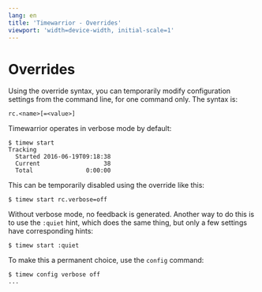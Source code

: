 ```yaml
---
lang: en
title: 'Timewarrior - Overrides'
viewport: 'width=device-width, initial-scale=1'
---
```


# Overrides

Using the override syntax, you can temporarily modify configuration
settings from the command line, for one command only.
The syntax is:

    rc.<name>[=<value>]

Timewarrior operates in verbose mode by default:

    $ timew start
    Tracking 
      Started 2016-06-19T09:18:38
      Current                  38
      Total               0:00:00

This can be temporarily disabled using the override like this:

    $ timew start rc.verbose=off

Without verbose mode, no feedback is generated.
Another way to do this
is to use the `:quiet` hint, which does the same thing, but only a few
settings have corresponding hints:

    $ timew start :quiet

To make this a permanent choice, use the `config` command:

    $ timew config verbose off
    ...
